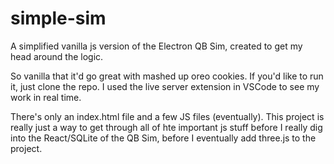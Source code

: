 # simple-sim
A simplified vanilla js version of the Electron QB Sim, created to get my head around the logic.

So vanilla that it'd go great with mashed up oreo cookies. If you'd like to run it, just clone the repo. I used the live server extension in VSCode to see my work in real time.

There's only an index.html file and a few JS files (eventually). This project is really just a way to get through all of hte important js stuff before I really dig into the React/SQLite of the QB Sim, before I eventually add three.js to the project.
